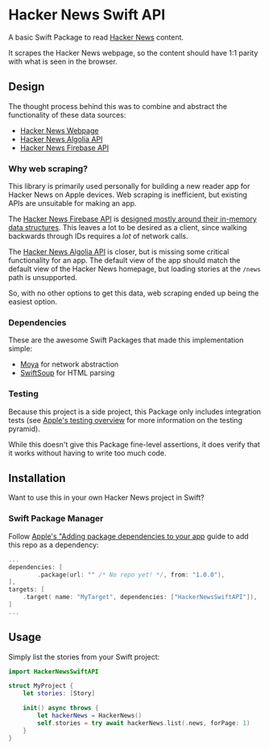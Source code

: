 # Hacker News Swift API

A basic Swift Package to read [Hacker News](https://news.ycombinator.com) content.

It scrapes the Hacker News webpage, so the content should have 1:1 parity with what is seen in the browser.

## Design

The thought process behind this was to combine and abstract the functionality of these data sources:
- [Hacker News Webpage](https://developer.apple.com/documentation/xcode/adding-package-dependencies-to-your-app)
- [Hacker News Algolia API](https://hn.algolia.com/api)
- [Hacker News Firebase API](https://github.com/HackerNews/API)

### Why web scraping?

This library is primarily used personally for building a new reader app for Hacker News on Apple devices. Web scraping is inefficient, but existing APIs are unsuitable for making an app.

The [Hacker News Firebase API](https://github.com/HackerNews/API) is [designed mostly around their in-memory data structures](https://github.com/HackerNews/API#design). This leaves a lot to be desired as a client, since walking backwards through IDs requires a *lot* of network calls.

The [Hacker News Algolia API](https://hn.algolia.com/api) is closer, but is missing some critical functionality for an app. The default view of the app should match the default view of the Hacker News homepage, but loading stories at the `/news` path is unsupported.

So, with no other options to get this data, web scraping ended up being the easiest option.

### Dependencies

These are the awesome Swift Packages that made this implementation simple:

- [Moya](https://github.com/Moya/Moya) for network abstraction
- [SwiftSoup](https://github.com/scinfu/SwiftSoup) for HTML parsing

### Testing

Because this project is a side project, this Package only includes integration tests (see [Apple's testing overview](https://developer.apple.com/documentation/xcode/testing-your-apps-in-xcode#Overview) for more information on the testing pyramid).

While this doesn't give this Package fine-level assertions, it does verify that it works without having to write too much code.

## Installation

Want to use this in your own Hacker News project in Swift?

### Swift Package Manager

Follow [Apple's "Adding package dependencies to your app](https://developer.apple.com/documentation/xcode/adding-package-dependencies-to-your-app) guide to add this repo as a dependency:

```swift
...
dependencies: [
        .package(url: "" /* No repo yet! */, from: "1.0.0"),
],
targets: [
    .target( name: "MyTarget", dependencies: ["HackerNewsSwiftAPI"]),
]
...
```

## Usage

Simply list the stories from your Swift project:

```swift
import HackerNewsSwiftAPI

struct MyProject {
    let stories: [Story]

    init() async throws {
        let hackerNews = HackerNews()
        self.stories = try await hackerNews.list(.news, forPage: 1)
    }
}
```